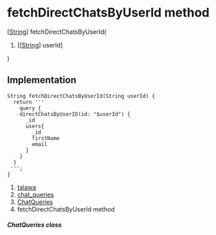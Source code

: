 
<div>

# fetchDirectChatsByUserId method

</div>


[[String](https://api.flutter.dev/flutter/dart-core/String-class.html)]
fetchDirectChatsByUserId(

1.  [[[String](https://api.flutter.dev/flutter/dart-core/String-class.html)]
    userId]

)



## Implementation

``` language-dart
String fetchDirectChatsByUserId(String userId) {
  return '''
    query {
    directChatsByUserID(id: "$userId") {
      _id
      users{
        _id
        firstName
        email
      }
    }
  }
 ''';
}
```







1.  [talawa](../../index.html)
2.  [chat_queries](../../utils_chat_queries/)
3.  [ChatQueries](../../utils_chat_queries/ChatQueries-class.html)
4.  fetchDirectChatsByUserId method

##### ChatQueries class







